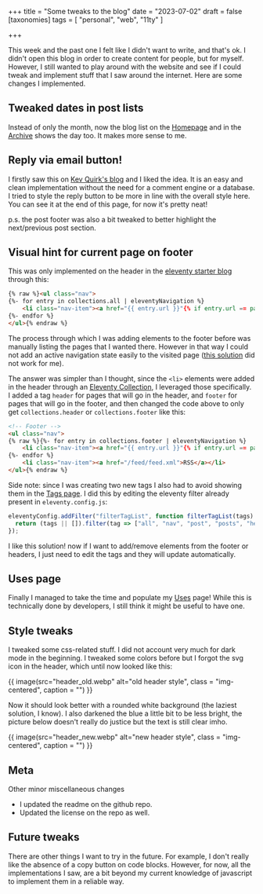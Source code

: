 +++
title = "Some tweaks to the blog"
date = "2023-07-02"
draft = false
[taxonomies]
tags = [ "personal", "web", "11ty" ]

+++

This week and the past one I felt like I didn't want to write, and that's ok. I didn't open this blog in order to create content for people, but for myself. However, I still wanted to play around with the website and see if I could tweak and implement stuff that I saw around the internet. Here are some changes I implemented.

## Tweaked dates in post lists

Instead of only the month, now the blog list on the [Homepage](/) and in the [Archive](/blog/) shows the day too. It makes more sense to me.

## Reply via email button!

I firstly saw this on [Kev Quirk's blog](https://kevquirk.com) and I liked the idea. It is an easy and clean implementation without the need for a comment engine or a database. I tried to style the reply button to be more in line with the overall style here. You can see it at the end of this page, for now it's pretty neat!

p.s. the post footer was also a bit tweaked to better highlight the next/previous post section.

## Visual hint for current page on footer

This was only implemented on the header in the [eleventy starter blog](https://github.com/11ty/eleventy-base-blog) through this:

```html
{% raw %}<ul class="nav">
{%- for entry in collections.all | eleventyNavigation %}
    <li class="nav-item"><a href="{{ entry.url }}"{% if entry.url == page.url %} aria-current="page"{% endif %}>{{ entry.title }}</a></li>
{%- endfor %} 
</ul>{% endraw %}
```
The process through which I was adding elements to the footer before was manually listing the pages that I wanted there. However in that way I could not add an active navigation state easily to the visited page ([this solution](https://bryanlrobinson.com/blog/using-nunjucks-if-expressions-to-create-an-active-navigation-state-in-11ty/) did not work for me).

The answer was simpler than I thought, since the `<li>` elements were added in the header through an [Eleventy Collection](https://www.11ty.dev/docs/collections/), I leveraged those specifically. I added a tag `header` for pages that will go in the header, and `footer` for pages that will go in the footer, and then changed the code above to only get `collections.header` or `collections.footer` like this:

```html
<!-- Footer -->
<ul class="nav">
{% raw %}{%- for entry in collections.footer | eleventyNavigation %}
    <li class="nav-item"><a href="{{ entry.url }}"{% if entry.url == page.url %} aria-current="page"{% endif %}>{{ entry.title }}</a></li>
{%- endfor %}
    <li class="nav-item"><a href="/feed/feed.xml">RSS</a></li>
</ul>{% endraw %}
```
Side note: since I was creating two new tags I also had to avoid showing them in the [Tags page](/tags/). I did this by editing the eleventy filter already present in `eleventy.config.js`:

```js
eleventyConfig.addFilter("filterTagList", function filterTagList(tags) {
  return (tags || []).filter(tag => ["all", "nav", "post", "posts", "header", "footer"].indexOf(tag) === -1);
});
```

I like this solution! now if I want to add/remove elements from the footer or headers, I just need to edit the tags and they will update automatically.

## Uses page

Finally I managed to take the time and populate my [Uses](/uses/) page! While this is technically done by developers, I still think it might be useful to have one.

## Style tweaks

I tweaked some css-related stuff. I did not account very much for dark mode in the beginning. I tweaked some colors before but I forgot the svg icon in the header, which until now looked like this:

{{ image(src="header_old.webp" alt="old header style", class = "img-centered", caption = "") }}

Now it should look better with a rounded white background (the laziest solution, I know). I also darkened the blue a little bit to be less bright, the picture below doesn't really do justice but the text is still clear imho.

{{ image(src="header_new.webp" alt="new header style", class = "img-centered", caption = "") }}

## Meta

Other minor miscellaneous changes
- I updated the readme on the github repo.
- Updated the license on the repo as well.

## Future tweaks

There are other things I want to try in the future. For example, I don't really like the absence of a copy button on code blocks. However, for now, all the implementations I saw, are a bit beyond my current knowledge of javascript to implement them in a reliable way.